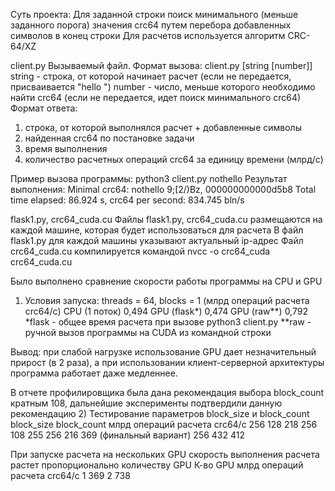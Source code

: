Суть проекта:
Для заданной строки поиск минимального (меньше заданного порога) значения crc64 путем перебора 
добавленных символов в конец строки
Для расчетов используется алгоритм CRC-64/XZ

client.py
Вызываемый файл. 
Формат вызова: client.py [string [number]]
string - строка, от которой начинает расчет (если не передается, присваивается "hello ")
number - число, меньше которого необходимо найти crc64 (если не передается, идет поиск 
минимального crc64)
Формат ответа:
1. строка, от которой выполнялся расчет + добавленные символы
2. найденная crc64 по постановке задачи
3. время выполнения
4. количество расчетных операций crc64 за единицу времени (млрд/с)

Пример вызова программы:
python3 client.py nothello
Результат выполнения:
Minimal crc64: nothello 9;[2/)Bz, 000000000000d5b8
Total time elapsed: 86.924 s, crc64 per second: 834.745 bln/s

flask1.py, crc64_cuda.cu
Файлы flask1.py, crc64_cuda.cu размещаются на каждой машине, которая будет использоваться для расчета
В файл flask1.py для каждой машины указывают актуальный ip-адрес
Файл crc64_cuda.cu компилируется командой nvcc -o crc64_cuda crc64_cuda.cu

Было выполнено сравнение скорости работы программы на CPU и GPU
1) Условия запуска: threads = 64, blocks = 1 (млрд операций расчета crc64/с)
CPU	(1 поток)   0,494
GPU (flask*)  	0,474 
GPU (raw**)     0,792
*flask - общее время расчета при вызове python3 client.py
**raw - ручной вызов программы на CUDA из командной строки 

Вывод: при слабой нагрузке использование GPU дает незначительный прирост (в 2 раза), а при 
использовании клиент-серверной архитектуры программа работает даже медленнее.

В отчете профилировщика была дана рекомендация выбора block_count кратным 108, дальнейшие 
эксперименты подтвердили данную рекомендацию
2) Тестирование параметров block_size и block_count
block_size	  block_count	млрд операций расчета crc64/с
256 	      128           218
256 	      108           255
256	 	      216           369 (финальный вариант)
256	 	      432           412

При запуске расчета на нескольких GPU скорость выполнения расчета растет пропорционально 
количеству GPU
К-во GPU           млрд операций расчета crc64/с
1                  369
2                  738
